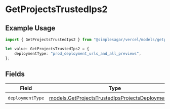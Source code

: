# GetProjectsTrustedIps2

## Example Usage

```typescript
import { GetProjectsTrustedIps2 } from "@simplesagar/vercel/models/getprojectsop.js";

let value: GetProjectsTrustedIps2 = {
    deploymentType: "prod_deployment_urls_and_all_previews",
};
```

## Fields

| Field                                                                                                          | Type                                                                                                           | Required                                                                                                       | Description                                                                                                    |
| -------------------------------------------------------------------------------------------------------------- | -------------------------------------------------------------------------------------------------------------- | -------------------------------------------------------------------------------------------------------------- | -------------------------------------------------------------------------------------------------------------- |
| `deploymentType`                                                                                               | [models.GetProjectsTrustedIpsProjectsDeploymentType](../models/getprojectstrustedipsprojectsdeploymenttype.md) | :heavy_check_mark:                                                                                             | N/A                                                                                                            |